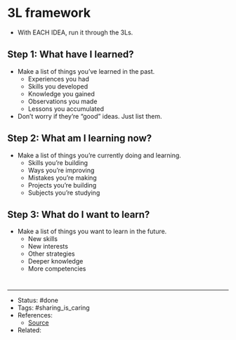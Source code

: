 # 3L framework
- With EACH IDEA, run it through the 3Ls.
## Step 1: What have I learned?
- Make a list of things you’ve learned in the past.
	- Experiences you had
	- Skills you developed
	- Knowledge you gained
	- Observations you made
	- Lessons you accumulated
- Don’t worry if they’re “good” ideas. Just list them.

## Step 2: What am I learning now?
- Make a list of things you’re currently doing and learning.
	- Skills you’re building
	- Ways you’re improving
	- Mistakes you’re making
	- Projects you’re building
	- Subjects you’re studying

## Step 3: What do I want to learn?
- Make a list of things you want to learn in the future.
	- New skills
	- New interests
	- Other strategies
	- Deeper knowledge
	- More competencies

#
---
- Status: #done
- Tags: #sharing_is_caring
- References:
	- [Source](https://twitter.com/TMitrosilis/status/1597594281669267458)
- Related:
